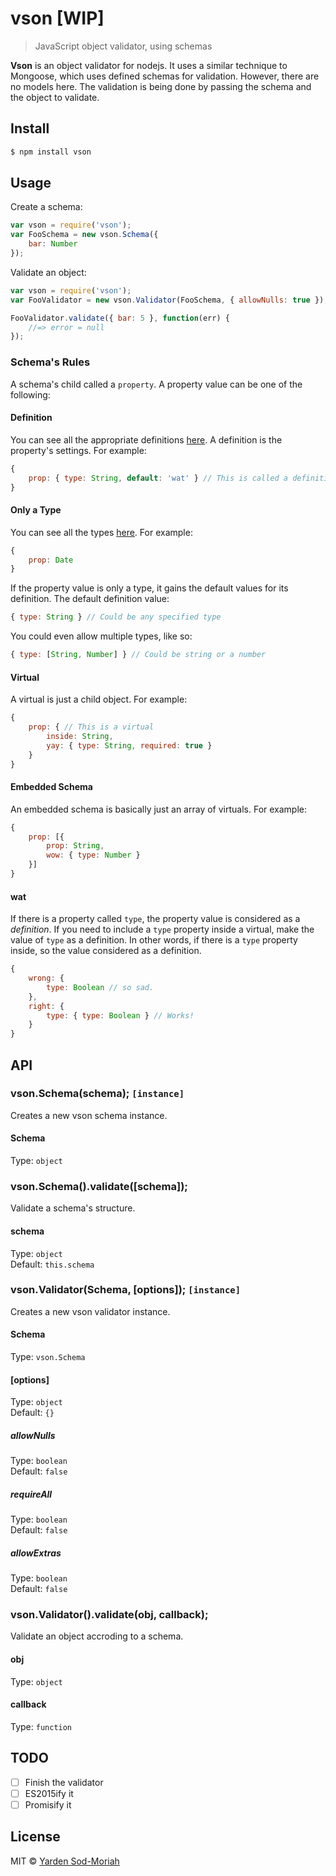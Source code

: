 # vson [WIP]
> JavaScript object validator, using schemas

**Vson** is an object validator for nodejs. It uses
a similar technique to Mongoose, which uses defined schemas for validation. However,
there are no models here. The validation is being done by passing the schema
and the object to validate.

## Install

```bash
$ npm install vson
```

## Usage
Create a schema:
```javascript
var vson = require('vson');
var FooSchema = new vson.Schema({
    bar: Number
});
```

Validate an object:
```javascript
var vson = require('vson');
var FooValidator = new vson.Validator(FooSchema, { allowNulls: true });

FooValidator.validate({ bar: 5 }, function(err) {
    //=> error = null
});
```

### Schema's Rules
A schema's child called a `property`. A property value can be one of the following:

#### Definition
You can see all the appropriate definitions [here](http://github.com/yardnsm/vson/blob/master/lib/defaults.js).
A definition is the property's settings. For example:
```javascript
{
    prop: { type: String, default: 'wat' } // This is called a definition
}
```

#### Only a Type
You can see all the types [here](http://github.com/yardnsm/vson/blob/master/lib/defaults.js).
For example:
```javascript
{
    prop: Date
}
```

If the property value is only a type, it gains the default values for
its definition. The default definition value:
```javascript
{ type: String } // Could be any specified type
```

You could even allow multiple types, like so:
```javascript
{ type: [String, Number] } // Could be string or a number
```

#### Virtual
A virtual is just a child object. For example:
```javascript
{
    prop: { // This is a virtual
        inside: String,
        yay: { type: String, required: true }
    }
}
```

#### Embedded Schema
An embedded schema is basically just an array of virtuals. For example:
```javascript
{
    prop: [{
        prop: String,
        wow: { type: Number }
    }]
}
```

#### wat
If there is a property called `type`, the property value is considered
as a *definition*. If you need to include a `type` property
inside a virtual, make the value of `type` as a definition. In other words, if there
is a `type` property inside, so the value considered as a definition.
```javascript
{
    wrong: {
        type: Boolean // so sad.
    },
    right: {
        type: { type: Boolean } // Works!
    }
}
```

## API

### vson.Schema(schema); `[instance]`
Creates a new vson schema instance.

#### Schema
Type: `object`


### vson.Schema().validate([schema]);
Validate a schema's structure.

#### schema
Type: `object`<br>
Default: `this.schema`


### vson.Validator(Schema, [options]); `[instance]`
Creates a new vson validator instance.

#### Schema
Type: `vson.Schema`

#### [options]
Type: `object`<br>
Default: `{}`

##### allowNulls
Type: `boolean`<br>
Default: `false`

##### requireAll
Type: `boolean`<br>
Default: `false`

##### allowExtras
Type: `boolean`<br>
Default: `false`

### vson.Validator().validate(obj, callback);
Validate an object accroding to a schema.

#### obj
Type: `object`

#### callback
Type: `function`

## TODO
- [ ] Finish the validator
- [ ] ES2015ify it
- [ ] Promisify it

## License
MIT © [Yarden Sod-Moriah](http://yardnsm.net/)
